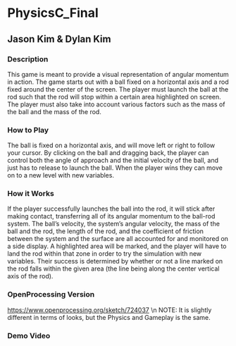 # PhysicsC_Final
## Jason Kim & Dylan Kim

### Description
This game is meant to provide a visual representation of angular momentum in action. The game starts out with a ball fixed on a horizontal axis and a rod fixed around the center of the screen. The player must launch the ball at the rod such that the rod will stop within a certain area highlighted on screen. The player must also take into account various factors such as the mass of the ball and the mass of the rod.

### How to Play
The ball is fixed on a horizontal axis, and will move left or right to follow your cursor. By clicking on the ball and dragging back, the player can control both the angle of approach and the initial velocity of the ball, and just has to release to launch the ball. When the player wins they can move on to a new level with new variables.

### How it Works
If the player successfully launches the ball into the rod, it will stick after making contact, transferring all of its angular momentum to the ball-rod system. The ball’s velocity, the system’s angular velocity, the mass of the ball and the rod, the length of the rod, and the coefficient of friction between the system and the surface are all accounted for and monitored on a side display. A highlighted area will be marked, and the player will have to land the rod within that zone in order to try the simulation with new variables. Their success is determined by whether or not a line marked on the rod falls within the given area (the line being along the center vertical axis of the rod).

### OpenProcessing Version
https://www.openprocessing.org/sketch/724037 \n
NOTE: It is slightly different in terms of looks, but the Physics and Gameplay is the same.

### Demo Video
